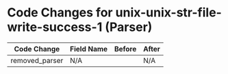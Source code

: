 # Code Changes for unix-unix-str-file-write-success-1 (Parser)

| Code Change | Field Name | Before | After |
|-------------|------------|--------|-------|
| removed_parser | N/A |  | N/A |